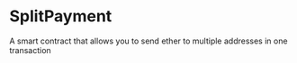 # SplitPayment
A smart contract that allows you to send ether to multiple addresses in one transaction
